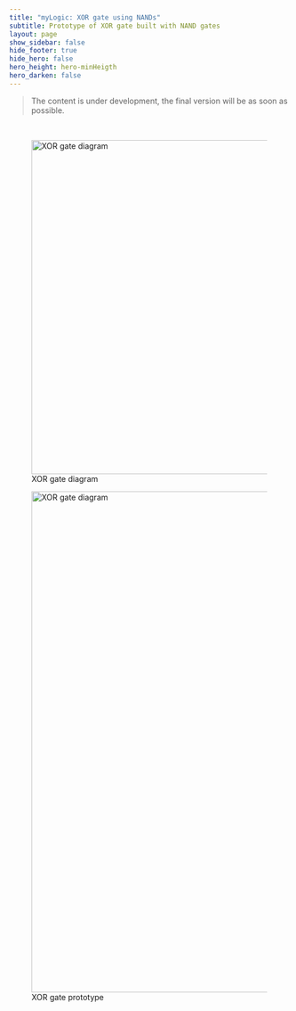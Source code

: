 ```yaml
---
title: "myLogic: XOR gate using NANDs"
subtitle: Prototype of XOR gate built with NAND gates
layout: page
show_sidebar: false
hide_footer: true
hide_hero: false
hero_height: hero-minHeigth
hero_darken: false
---
```

> The content is under development, the final version will be as soon as possible.

<br/>
<figure class="center">
    <img src="{{ site.baseurl }}/img/prototypes/xor_b.png" alt="XOR gate diagram" title="XOR gate diagram" width="600px">
    <figcaption>XOR gate diagram</figcaption>
</figure>
<figure class="center">
    <img src="{{ site.baseurl }}/img/prototypes/xor_b_proto_min.png" alt="XOR gate diagram" title="XOR gate diagram" width="900px">
    <figcaption>XOR gate prototype</figcaption>
</figure>